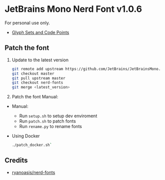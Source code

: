 # JetBrains Mono Nerd Font v1.0.6

For personal use only.

- [Glyph Sets and Code Points](https://github.com/ryanoasis/nerd-fonts/wiki/Glyph-Sets-and-Code-Points)

## Patch the font

1. Update to the latest version

   ```sh
   git remote add upstream https://github.com/JetBrains/JetBrainsMono.git
   git checkout master
   git pull upstream master
   git checkout nerd-fonts
   git merge <latest_version>
   ```

2. Patch the font Manual:

- Manual:

  - Run `setup.sh` to setup dev enviroment
  - Run `patch.sh` to patch fonts
  - Run `rename.py` to rename fonts

- Using Docker

  ```sh
  ./patch_docker.sh`
  ```

## Credits

- [ryanoasis/nerd-fonts](https://github.com/ryanoasis/nerd-fonts)
